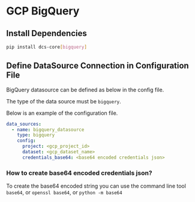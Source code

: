 # **GCP BigQuery**

## Install Dependencies
```bash
pip install dcs-core[bigquery]
```

## Define DataSource Connection in Configuration File

BigQuery datasource can be defined as below in the config file.

The type of the data source must be `bigquery`.

Below is an example of the configuration file.

```yaml
data_sources:
  - name: bigquery_datasource
    type: bigquery
    config:
      project: <gcp_project_id>
      dataset: <gcp_dataset_name>
      credentials_base64: <base64 encoded credentials json>
```

### How to create base64 encoded credentials json?

To create the base64 encoded string you can use the command line tool `base64`, or `openssl base64`, or `python -m base64`
